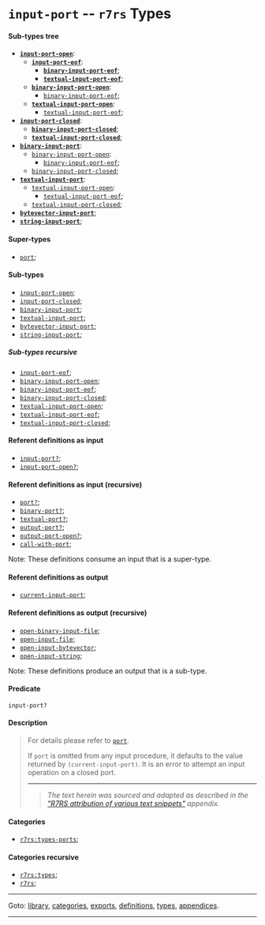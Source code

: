 

<a id='type__r7rs__input-port'></a>

# `input-port` -- `r7rs` Types


<a id='type__r7rs__input-port__sub-types-tree'></a>

#### Sub-types tree

* **[`input-port-open`](../../r7rs/types/input-port-open.md#type__r7rs__input-port-open)**:
  * **[`input-port-eof`](../../r7rs/types/input-port-eof.md#type__r7rs__input-port-eof)**:
    * **[`binary-input-port-eof`](../../r7rs/types/binary-input-port-eof.md#type__r7rs__binary-input-port-eof)**;
    * **[`textual-input-port-eof`](../../r7rs/types/textual-input-port-eof.md#type__r7rs__textual-input-port-eof)**;
  * **[`binary-input-port-open`](../../r7rs/types/binary-input-port-open.md#type__r7rs__binary-input-port-open)**:
    * [`binary-input-port-eof`](../../r7rs/types/binary-input-port-eof.md#type__r7rs__binary-input-port-eof);
  * **[`textual-input-port-open`](../../r7rs/types/textual-input-port-open.md#type__r7rs__textual-input-port-open)**:
    * [`textual-input-port-eof`](../../r7rs/types/textual-input-port-eof.md#type__r7rs__textual-input-port-eof);
* **[`input-port-closed`](../../r7rs/types/input-port-closed.md#type__r7rs__input-port-closed)**:
  * **[`binary-input-port-closed`](../../r7rs/types/binary-input-port-closed.md#type__r7rs__binary-input-port-closed)**;
  * **[`textual-input-port-closed`](../../r7rs/types/textual-input-port-closed.md#type__r7rs__textual-input-port-closed)**;
* **[`binary-input-port`](../../r7rs/types/binary-input-port.md#type__r7rs__binary-input-port)**:
  * [`binary-input-port-open`](../../r7rs/types/binary-input-port-open.md#type__r7rs__binary-input-port-open):
    * [`binary-input-port-eof`](../../r7rs/types/binary-input-port-eof.md#type__r7rs__binary-input-port-eof);
  * [`binary-input-port-closed`](../../r7rs/types/binary-input-port-closed.md#type__r7rs__binary-input-port-closed);
* **[`textual-input-port`](../../r7rs/types/textual-input-port.md#type__r7rs__textual-input-port)**:
  * [`textual-input-port-open`](../../r7rs/types/textual-input-port-open.md#type__r7rs__textual-input-port-open):
    * [`textual-input-port-eof`](../../r7rs/types/textual-input-port-eof.md#type__r7rs__textual-input-port-eof);
  * [`textual-input-port-closed`](../../r7rs/types/textual-input-port-closed.md#type__r7rs__textual-input-port-closed);
* **[`bytevector-input-port`](../../r7rs/types/bytevector-input-port.md#type__r7rs__bytevector-input-port)**;
* **[`string-input-port`](../../r7rs/types/string-input-port.md#type__r7rs__string-input-port)**;


<a id='type__r7rs__input-port__super-types'></a>

#### Super-types

 * [`port`](../../r7rs/types/port.md#type__r7rs__port);


<a id='type__r7rs__input-port__sub-types'></a>

#### Sub-types

 * [`input-port-open`](../../r7rs/types/input-port-open.md#type__r7rs__input-port-open);
 * [`input-port-closed`](../../r7rs/types/input-port-closed.md#type__r7rs__input-port-closed);
 * [`binary-input-port`](../../r7rs/types/binary-input-port.md#type__r7rs__binary-input-port);
 * [`textual-input-port`](../../r7rs/types/textual-input-port.md#type__r7rs__textual-input-port);
 * [`bytevector-input-port`](../../r7rs/types/bytevector-input-port.md#type__r7rs__bytevector-input-port);
 * [`string-input-port`](../../r7rs/types/string-input-port.md#type__r7rs__string-input-port);


<a id='type__r7rs__input-port__sub-types-recursive'></a>

##### Sub-types recursive

 * [`input-port-eof`](../../r7rs/types/input-port-eof.md#type__r7rs__input-port-eof);
 * [`binary-input-port-open`](../../r7rs/types/binary-input-port-open.md#type__r7rs__binary-input-port-open);
 * [`binary-input-port-eof`](../../r7rs/types/binary-input-port-eof.md#type__r7rs__binary-input-port-eof);
 * [`binary-input-port-closed`](../../r7rs/types/binary-input-port-closed.md#type__r7rs__binary-input-port-closed);
 * [`textual-input-port-open`](../../r7rs/types/textual-input-port-open.md#type__r7rs__textual-input-port-open);
 * [`textual-input-port-eof`](../../r7rs/types/textual-input-port-eof.md#type__r7rs__textual-input-port-eof);
 * [`textual-input-port-closed`](../../r7rs/types/textual-input-port-closed.md#type__r7rs__textual-input-port-closed);


<a id='type__r7rs__input-port__referent-definitions-input'></a>

#### Referent definitions as input

 * [`input-port?`](../../r7rs/definitions/input-port_3f.md#definition__r7rs__input-port_3f);
 * [`input-port-open?`](../../r7rs/definitions/input-port-open_3f.md#definition__r7rs__input-port-open_3f);


<a id='type__r7rs__input-port__referent-definitions-input-recursive'></a>

#### Referent definitions as input (recursive)

 * [`port?`](../../r7rs/definitions/port_3f.md#definition__r7rs__port_3f);
 * [`binary-port?`](../../r7rs/definitions/binary-port_3f.md#definition__r7rs__binary-port_3f);
 * [`textual-port?`](../../r7rs/definitions/textual-port_3f.md#definition__r7rs__textual-port_3f);
 * [`output-port?`](../../r7rs/definitions/output-port_3f.md#definition__r7rs__output-port_3f);
 * [`output-port-open?`](../../r7rs/definitions/output-port-open_3f.md#definition__r7rs__output-port-open_3f);
 * [`call-with-port`](../../r7rs/definitions/call-with-port.md#definition__r7rs__call-with-port);

Note:  These definitions consume an input that is a super-type.


<a id='type__r7rs__input-port__referent-definitions-output'></a>

#### Referent definitions as output

 * [`current-input-port`](../../r7rs/definitions/current-input-port.md#definition__r7rs__current-input-port);


<a id='type__r7rs__input-port__referent-definitions-output-recursive'></a>

#### Referent definitions as output (recursive)

 * [`open-binary-input-file`](../../r7rs/definitions/open-binary-input-file.md#definition__r7rs__open-binary-input-file);
 * [`open-input-file`](../../r7rs/definitions/open-input-file.md#definition__r7rs__open-input-file);
 * [`open-input-bytevector`](../../r7rs/definitions/open-input-bytevector.md#definition__r7rs__open-input-bytevector);
 * [`open-input-string`](../../r7rs/definitions/open-input-string.md#definition__r7rs__open-input-string);

Note:  These definitions produce an output that is a sub-type.


<a id='type__r7rs__input-port__predicate'></a>

#### Predicate

````
input-port?
````


<a id='type__r7rs__input-port__description'></a>

#### Description

> For details please refer to [`port`](../../r7rs/types/port.md#type__r7rs__port).
> 
> If `port` is omitted from any input procedure, it defaults to the
> value returned by `(current-input-port)`.
> It is an error to attempt an input operation on a closed port.
> 
> 
> ----
> > *The text herein was sourced and adapted as described in the ["R7RS attribution of various text snippets"](../../r7rs/appendices/attribution.md#appendix__r7rs__attribution) appendix.*


<a id='type__r7rs__input-port__categories'></a>

#### Categories

 * [`r7rs:types-ports`](../../r7rs/categories/r7rs_3a_types-ports.md#category__r7rs__r7rs_3a_types-ports);


<a id='type__r7rs__input-port__categories-recursive'></a>

#### Categories recursive

 * [`r7rs:types`](../../r7rs/categories/r7rs_3a_types.md#category__r7rs__r7rs_3a_types);
 * [`r7rs`](../../r7rs/categories/r7rs.md#category__r7rs__r7rs);

----

Goto: [library](../../r7rs/_index.md#library__r7rs), [categories](../../r7rs/categories/_index.md#toc__r7rs__categories), [exports](../../r7rs/exports/_index.md#toc__r7rs__exports), [definitions](../../r7rs/definitions/_index.md#toc__r7rs__definitions), [types](../../r7rs/types/_index.md#toc__r7rs__types), [appendices](../../r7rs/appendices/_index.md#toc__r7rs__appendices).

----

